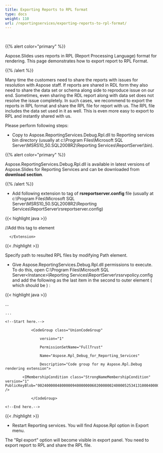 ```yaml
---
title: Exporting Reports to RPL format
type: docs
weight: 110
url: /reportingservices/exporting-reports-to-rpl-format/
---
```


﻿

{{% alert color="primary" %}} 

Aspose.Slides uses reports in RPL (Report Processing Language) format for rendering. This page demonstrates how to export report to RPL Format﻿.

{{% /alert %}} 

Many time the customers need to share the reports with issues for resolution with Aspose staff. If reports are shared in RDL form they also need to share the data set or schema along side to reproduce issue on our end. Sometimes, even sharing the RDL report along with data set does not resolve the issue completely. In such cases, we recommend to export the reports in RPL format and share the RPL file for report with us. The RPL file includes the data set used in it as well. This is even more easy to export to RPL and instantly shared with us.

Please perform following steps:

- Copy to Aspose.ReportingServices.Debug.Rpl.dll to Reporting services bin directory (usually at c:\Program Files\Microsoft SQL Server\MSRS10_50.SQL2008R2\Reporting Services\ReportServer\bin).

{{% alert color="primary" %}} 

Aspose.ReportingServices.Debug.Rpl.dll is available in latest versions of Aspose.Slides for Reporting Services and can be downloaded from **download section**.

{{% /alert %}} 

- Add following extension to **<Render>** tag of **rsreportserver.config** file (usually at c:\Program Files\Microsoft SQL Server\MSRS10_50.SQL2008R2\Reporting Services\ReportServer\rsreportserver.config)

{{< highlight java >}}



//Add this tag to <Render> element 



   <Extension Name="ASRPLDEBUG" Type="Aspose.Slides.ReportingServices.DebugRplRenderer,Aspose.ReportingServices.Debug.Rpl" >

	  </Extension>


{{< /highlight >}}

Specify path to resulted RPL files by modifying Path element.

- Give Aspose.ReportingServices.Debug.Rpl.dll permissions to execute. To do this, open C:\Program Files\Microsoft SQL Server\<Instance>\Reporting Services\ReportServer\rssrvpolicy.config and add the following as the last item in the second to outer **<CodeGroup>** element ( which should be **<CodeGroup class="FirstMatchCodeGroup" version="1" PermissionSetName="Execution" Description="This code group grants MyComputer code Execution permission. ">** ) :

{{< highlight java >}}



<CodeGroup>

  ...

  <CodeGroup>

    ...

    <!--Start here.-->

				<CodeGroup class="UnionCodeGroup"

					version="1"

					PermissionSetName="FullTrust"

					Name="Aspose.Rpl_Debug_for_Reporting_Services"

					Description="Code group for my Aspose.Rpl.Debug rendering extension">

			<IMembershipCondition class="StrongNameMembershipCondition" version="1" PublicKeyBlob="00240000048000009400000006020000002400005253413100040000010001006b80fcda1455ae4cf3919835348890372b899f004785c4254480f2278db2867313aedbf0224038beff12cb44da0493dcfadaef543dce262358ae3f6e383bfd9466d1b59828a5c1ff4097ec0ef4a087bd7090c2a0de710ffa2d2f045e0626f40a32d63c9bde1fc9538d478a1caac9155563a103b275e646a728e711057308dbe3" />

				</CodeGroup>

    <!--End here.-->

  </CodeGroup>

</CodeGroup>


{{< /highlight >}}

- Restart Reporting services. You will find Aspose.Rpl option in Export menu.

The "Rpl export" option will become visible in export panel. You need to export report to RPL and share the RPL file.
